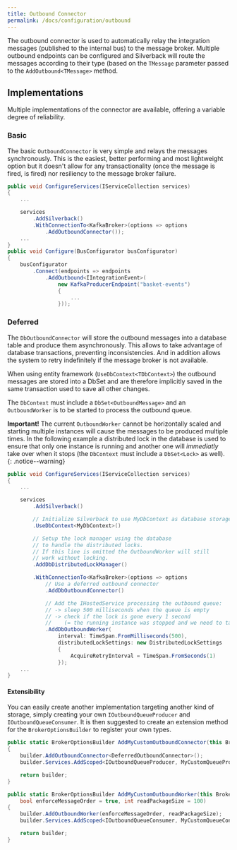 ```yaml
---
title: Outbound Connector
permalink: /docs/configuration/outbound
---
```


The outbound connector is used to automatically relay the integration messages (published to the internal bus) to the message broker. Multiple outbound endpoints can be configured and Silverback will route the messages according to their type (based on the `TMessage` parameter passed to the `AddOutbound<TMessage>` method.

## Implementations

Multiple implementations of the connector are available, offering a variable degree of reliability.

### Basic

The basic `OutboundConnector` is very simple and relays the messages synchronously. This is the easiest, better performing and most lightweight option but it doesn't allow for any transactionality (once the message is fired, is fired) nor resiliency to the message broker failure.

```c#
public void ConfigureServices(IServiceCollection services)
{
    ...

    services
        .AddSilverback()
        .WithConnectionTo<KafkaBroker>(options => options
            .AddOutboundConnector());
    ...
}
public void Configure(BusConfigurator busConfigurator)
{
    busConfigurator
        .Connect(endpoints => endpoints
            .AddOutbound<IIntegrationEvent>(
                new KafkaProducerEndpoint("basket-events")
                {
                    ...
                }));
```

### Deferred

The `DbOutboundConnector` will store the outbound messages into a database table and produce them asynchronously. This allows to take advantage of database transactions, preventing inconsistencies. And in addition allows the system to retry indefinitely if the message broker is not available.

When using entity framework (`UseDbContext<TDbContext>`) the outbound messages are stored into a DbSet and are therefore implicitly saved in the same transaction used to save all other changes.

The `DbContext` must include a `DbSet<OutboundMessage>` and an `OutboundWorker` is to be started to process the outbound queue.

**Important!** The current `OutboundWorker` cannot be horizontally scaled and starting multiple instances will cause the messages to be produced multiple times. In the following example a distributed lock in the database is used to ensure that only one instance is running and another one will _immediatly_ take over when it stops (the `DbContext` must include a `DbSet<Lock>` as well).
{: .notice--warning}

```c#
public void ConfigureServices(IServiceCollection services)
{
    ...

    services
        .AddSilverback()

        // Initialize Silverback to use MyDbContext as database storage.
        .UseDbContext<MyDbContext>()

        // Setup the lock manager using the database
        // to handle the distributed locks.
        // If this line is omitted the OutboundWorker will still
        // work without locking. 
        .AddDbDistributedLockManager()

        .WithConnectionTo<KafkaBroker>(options => options
            // Use a deferred outbound connector
            .AddDbOutboundConnector()

            // Add the IHostedService processing the outbound queue:
            // -> sleep 500 milliseconds when the queue is empty
            // -> check if the lock is gone every 1 second
            //    (= the running instance was stopped and we need to take over)
            .AddDbOutboundWorker(
                interval: TimeSpan.FromMilliseconds(500),
                distributedLockSettings: new DistributedLockSettings
                {
                    AcquireRetryInterval = TimeSpan.FromSeconds(1)
                });
    ...
}
```

#### Extensibility

You can easily create another implementation targeting another kind of storage, simply creating your own `IOutboundQueueProducer` and `IOutboundQueueConsumer`.
It is then suggested to create an extension method for the `BrokerOptionsBuilder` to register your own types.

```c#
public static BrokerOptionsBuilder AddMyCustomOutboundConnector(this BrokerOptionsBuilder builder)
{
    builder.AddOutboundConnector<DeferredOutboundConnector>();
    builder.Services.AddScoped<IOutboundQueueProducer, MyCustomQueueProducer>();

    return builder;
}

public static BrokerOptionsBuilder AddMyCustomOutboundWorker(this BrokerOptionsBuilder builder,
    bool enforceMessageOrder = true, int readPackageSize = 100)
{
    builder.AddOutboundWorker(enforceMessageOrder, readPackageSize);
    builder.Services.AddScoped<IOutboundQueueConsumer, MyCustomQueueConsumer>();

    return builder;
}
```